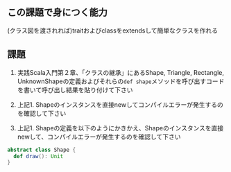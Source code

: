 ## この課題で身につく能力

(クラス図を渡されれば)traitおよびclassをextendsして簡単なクラスを作れる

## 課題

1. 実践Scala入門第２章、「クラスの継承」にあるShape, Triangle, Rectangle, UnknownShapeの定義およびそれらの`def shape`メソッドを呼び出すコードを書いて呼び出し結果を貼り付けて下さい

2. 上記1. Shapeのインスタンスを直接newしてコンパイルエラーが発生するのを確認して下さい

3. 上記1. Shapeの定義を以下のようにかきかえ、Shapeのインスタンスを直接newして、コンパイルエラーが発生するのを確認して下さい

```scala
abstract class Shape {
  def draw(): Unit
}
```
